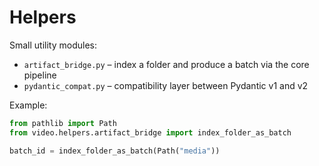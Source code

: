 # Helpers

Small utility modules:

- `artifact_bridge.py` – index a folder and produce a batch via the core pipeline
- `pydantic_compat.py` – compatibility layer between Pydantic v1 and v2

Example:

```python
from pathlib import Path
from video.helpers.artifact_bridge import index_folder_as_batch

batch_id = index_folder_as_batch(Path("media"))
```

